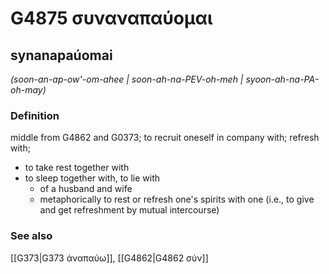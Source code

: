 # G4875 συναναπαύομαι

## synanapaúomai

_(soon-an-ap-ow'-om-ahee | soon-ah-na-PEV-oh-meh | syoon-ah-na-PA-oh-may)_

### Definition

middle from G4862 and G0373; to recruit oneself in company with; refresh with; 

- to take rest together with
- to sleep together with, to lie with
  - of a husband and wife
  - metaphorically to rest or refresh one's spirits with one (i.e., to give and get refreshment by mutual intercourse)

### See also

[[G373|G373 ἀναπαύω]], [[G4862|G4862 σύν]]
